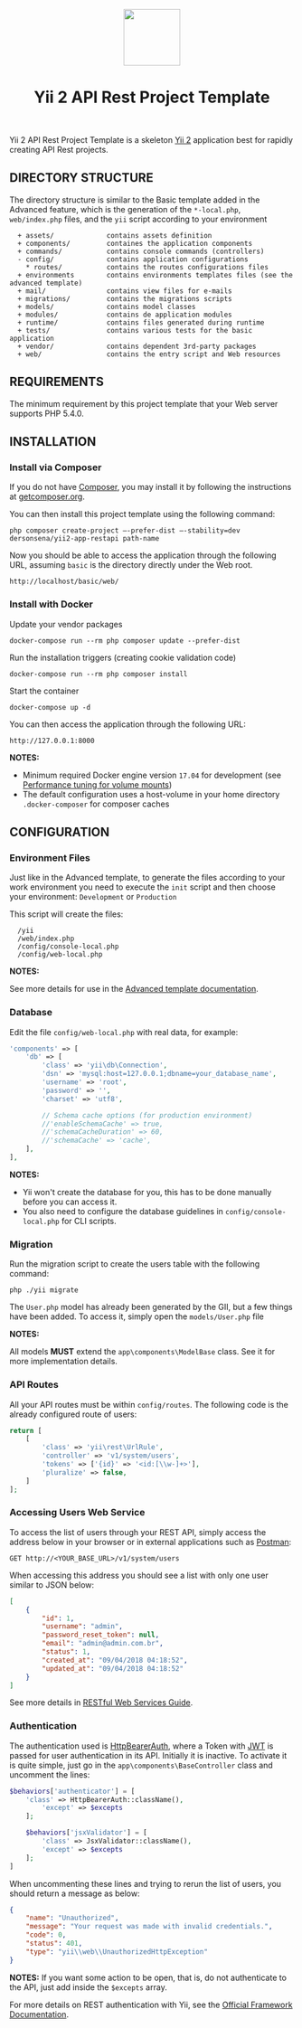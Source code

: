 <p align="center">
    <a href="https://github.com/yiisoft" target="_blank">
        <img src="https://avatars0.githubusercontent.com/u/993323" height="100px">
    </a>
    <h1 align="center">Yii 2 API Rest Project Template</h1>
    <br>
</p>

Yii 2 API Rest Project Template is a skeleton [Yii 2](http://www.yiiframework.com/) application best for
rapidly creating API Rest projects.

DIRECTORY STRUCTURE
-------------------

The directory structure is similar to the Basic template added in the Advanced feature, which is the generation of the `*-local.php`, `web/index.php` files, and the `yii` script according to your environment

      + assets/             contains assets definition
      + components/         containes the application components
      + commands/           contains console commands (controllers)
      - config/             contains application configurations
        * routes/           contains the routes configurations files
      + environments        contains environments templates files (see the advanced template)
      + mail/               contains view files for e-mails
      + migrations/         contains the migrations scripts
      + models/             contains model classes
      + modules/            contains de application modules
      + runtime/            contains files generated during runtime
      + tests/              contains various tests for the basic application
      + vendor/             contains dependent 3rd-party packages
      + web/                contains the entry script and Web resources


REQUIREMENTS
------------

The minimum requirement by this project template that your Web server supports PHP 5.4.0.


INSTALLATION
------------

### Install via Composer

If you do not have [Composer](http://getcomposer.org/), you may install it by following the instructions
at [getcomposer.org](http://getcomposer.org/doc/00-intro.md#installation-nix).

You can then install this project template using the following command:

~~~
php composer create-project —-prefer-dist —-stability=dev dersonsena/yii2-app-restapi path-name
~~~

Now you should be able to access the application through the following URL, assuming `basic` is the directory
directly under the Web root.

~~~
http://localhost/basic/web/
~~~

### Install with Docker

Update your vendor packages

    docker-compose run --rm php composer update --prefer-dist
    
Run the installation triggers (creating cookie validation code)

    docker-compose run --rm php composer install    
    
Start the container

    docker-compose up -d
    
You can then access the application through the following URL:

    http://127.0.0.1:8000

**NOTES:** 
- Minimum required Docker engine version `17.04` for development (see [Performance tuning for volume mounts](https://docs.docker.com/docker-for-mac/osxfs-caching/))
- The default configuration uses a host-volume in your home directory `.docker-composer` for composer caches


CONFIGURATION
-------------

### Environment Files

Just like in the Advanced template, to generate the files according to your work environment you need to execute the `init` script and then choose your environment: `Development` or `Production`

This script will create the files:

      /yii
      /web/index.php
      /config/console-local.php
      /config/web-local.php
      
**NOTES:**

See more details for use in the [Advanced template documentation](https://github.com/yiisoft/yii2-app-advanced/blob/master/docs/guide/start-installation.md).

### Database

Edit the file `config/web-local.php` with real data, for example:

```php
'components' => [
    'db' => [
        'class' => 'yii\db\Connection',
        'dsn' => 'mysql:host=127.0.0.1;dbname=your_database_name',
        'username' => 'root',
        'password' => '',
        'charset' => 'utf8',

        // Schema cache options (for production environment)
        //'enableSchemaCache' => true,
        //'schemaCacheDuration' => 60,
        //'schemaCache' => 'cache',
    ],
],
```

**NOTES:**
- Yii won't create the database for you, this has to be done manually before you can access it.
- You also need to configure the database guidelines in `config/console-local.php` for CLI scripts.

### Migration

Run the migration script to create the users table with the following command:

```
php ./yii migrate
```

The `User.php` model has already been generated by the GII, but a few things have been added. To access it, simply open the `models/User.php` file

**NOTES:**

All models **MUST** extend the `app\components\ModelBase` class. See it for more implementation details.

### API Routes

All your API routes must be within `config/routes`. The following code is the already configured route of users:

```php
return [
    [
        'class' => 'yii\rest\UrlRule',
        'controller' => 'v1/system/users',
        'tokens' => ['{id}' => '<id:[\\w-]+>'],
        'pluralize' => false,
    ]
];
```

### Accessing Users Web Service

To access the list of users through your REST API, simply access the address below in your browser or in external applications such as [Postman](https://www.getpostman.com/):

```
GET http://<YOUR_BASE_URL>/v1/system/users
```

When accessing this address you should see a list with only one user similar to JSON below:

```json
[
    {
        "id": 1,
        "username": "admin",
        "password_reset_token": null,
        "email": "admin@admin.com.br",
        "status": 1,
        "created_at": "09/04/2018 04:18:52",
        "updated_at": "09/04/2018 04:18:52"
    }
]
```

See more details in [RESTful Web Services Guide](https://www.yiiframework.com/doc/guide/2.0/en/rest-quick-start#trying-it-out).

### Authentication

The authentication used is [HttpBearerAuth](https://www.yiiframework.com/doc/api/2.0/yii-filters-auth-httpbearerauth), where a Token with [JWT](https://jwt.io/) is passed for user authentication in its API. Initially it is inactive. To activate it is quite simple, just go in the `app\components\BaseController` class and uncomment the lines:

```php
$behaviors['authenticator'] = [
    'class' => HttpBearerAuth::className(),
        'except' => $excepts
    ];

    $behaviors['jsxValidator'] = [
        'class' => JsxValidator::className(),
        'except' => $excepts
    ];
]
```

When uncommenting these lines and trying to rerun the list of users, you should return a message as below:

```json
{
    "name": "Unauthorized",
    "message": "Your request was made with invalid credentials.",
    "code": 0,
    "status": 401,
    "type": "yii\\web\\UnauthorizedHttpException"
}
```

**NOTES:** If you want some action to be open, that is, do not authenticate to the API, just add inside the `$excepts` array.

For more details on REST authentication with Yii, see the [Official Framework Documentation](https://www.yiiframework.com/doc/guide/2.0/en/rest-authentication).